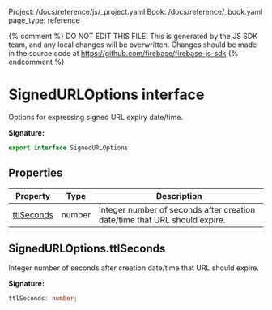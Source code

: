 Project: /docs/reference/js/_project.yaml
Book: /docs/reference/_book.yaml
page_type: reference

{% comment %}
DO NOT EDIT THIS FILE!
This is generated by the JS SDK team, and any local changes will be
overwritten. Changes should be made in the source code at
https://github.com/firebase/firebase-js-sdk
{% endcomment %}

# SignedURLOptions interface
Options for expressing signed URL expiry date/time.

<b>Signature:</b>

```typescript
export interface SignedURLOptions 
```

## Properties

|  Property | Type | Description |
|  --- | --- | --- |
|  [ttlSeconds](./storage.signedurloptions.md#signedurloptionsttlseconds) | number | Integer number of seconds after creation date/time that URL should expire. |

## SignedURLOptions.ttlSeconds

Integer number of seconds after creation date/time that URL should expire.

<b>Signature:</b>

```typescript
ttlSeconds: number;
```
